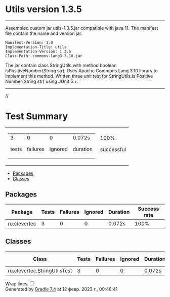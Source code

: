 # Utils version 1.3.5
---
Assembled custom jar utils-1.3.5.jar  compatible with java 11.
The manifest file contain the name and version jar.
````
Manifest-Version: 1.0
Implementation-Title: utils
Implementation-Version: 1.3.5
Class-Path: commons-lang3-3.10.jar

````
The jar contain class StringUtils with method boolean isPositiveNumber(String str). 
Uses Apache Commons Lang 3.10 library to implement this method. 
Written three unit test for StringUtils.is Positive Number(String str) using JUnit 5.+.

---
<!DOCTYPE html>
<html>
<head>
<meta http-equiv="Content-Type" content="text/html; charset=utf-8"/>
<meta http-equiv="x-ua-compatible" content="IE=edge"/>
//<title>Test results - Test Summary</title>
<link href="css/base-style.css" rel="stylesheet" type="text/css"/>
<link href="css/style.css" rel="stylesheet" type="text/css"/>
<script src="js/report.js" type="text/javascript"></script>
</head>
<body>
<div id="content">
<h1>Test Summary</h1>
<div id="summary">
<table>
<tr>
<td>
<div class="summaryGroup">
<table>
<tr>
<td>
<div class="infoBox" id="tests">
<div class="counter">3</div>
<p>tests</p>
</div>
</td>
<td>
<div class="infoBox" id="failures">
<div class="counter">0</div>
<p>failures</p>
</div>
</td>
<td>
<div class="infoBox" id="ignored">
<div class="counter">0</div>
<p>ignored</p>
</div>
</td>
<td>
<div class="infoBox" id="duration">
<div class="counter">0.072s</div>
<p>duration</p>
</div>
</td>
</tr>
</table>
</div>
</td>
<td>
<div class="infoBox success" id="successRate">
<div class="percent">100%</div>
<p>successful</p>
</div>
</td>
</tr>
</table>
</div>
<div id="tabs">
<ul class="tabLinks">
<li>
<a href="#tab0">Packages</a>
</li>
<li>
<a href="#tab1">Classes</a>
</li>
</ul>
<div id="tab0" class="tab">
<h2>Packages</h2>
<table>
<thead>
<tr>
<th>Package</th>
<th>Tests</th>
<th>Failures</th>
<th>Ignored</th>
<th>Duration</th>
<th>Success rate</th>
</tr>
</thead>
<tbody>
<tr>
<td class="success">
<a href="packages/ru.clevertec.html">ru.clevertec</a>
</td>
<td>3</td>
<td>0</td>
<td>0</td>
<td>0.072s</td>
<td class="success">100%</td>
</tr>
</tbody>
</table>
</div>
<div id="tab1" class="tab">
<h2>Classes</h2>
<table>
<thead>
<tr>
<th>Class</th>
<th>Tests</th>
<th>Failures</th>
<th>Ignored</th>
<th>Duration</th>
<th>Success rate</th>
</tr>
</thead>
<tbody>
<tr>
<td class="success">
<a href="classes/ru.clevertec.StringUtilsTest.html">ru.clevertec.StringUtilsTest</a>
</td>
<td>3</td>
<td>0</td>
<td>0</td>
<td>0.072s</td>
<td class="success">100%</td>
</tr>
</tbody>
</table>
</div>
</div>
<div id="footer">
<p>
<div>
<label class="hidden" id="label-for-line-wrapping-toggle" for="line-wrapping-toggle">Wrap lines
<input id="line-wrapping-toggle" type="checkbox" autocomplete="off"/>
</label>
</div>Generated by 
<a href="http://www.gradle.org">Gradle 7.4</a> at 12 февр. 2023 г., 00:48:41</p>
</div>
</div>
</body>
</html>
